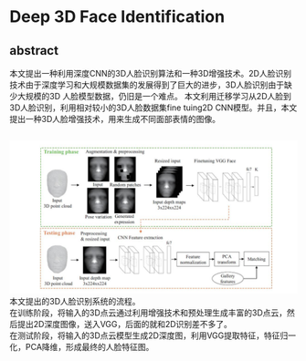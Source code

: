 # Deep 3D Face Identification
## abstract
本文提出一种利用深度CNN的3D人脸识别算法和一种3D增强技术。2D人脸识别技术由于深度学习和大规模数据集的发展得到了巨大的进步，3D人脸识别由于缺少大规模的3D
人脸模型数据，仍旧是一个难点。 
本文利用迁移学习从2D人脸到3D人脸识别，利用相对较小的3D人脸数据集fine tuing2D CNN模型。并且，本文提出一种3D人脸增强技术，用来生成不同面部表情的图像。
## 
![overview](https://github.com/alfredtorres/Reading-notebook/blob/master/MyImage/Deep%203D%20Face%20Recognition_fig-2.jpg)  
本文提出的3D人脸识别系统的流程。    
在训练阶段，将输入的3D点云通过利用增强技术和预处理生成丰富的3D点云，然后提出2D深度图像，送入VGG，后面的就和2D识别差不多了。    
在测试阶段，将输入的3D点云模型生成2D深度图，利用VGG提取特征，特征归一化，PCA降维，形成最终的人脸特征图。
